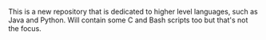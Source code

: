 This is a new repository that is dedicated to higher level languages, such as Java and Python. Will contain some C and Bash scripts too but that's not the focus.
